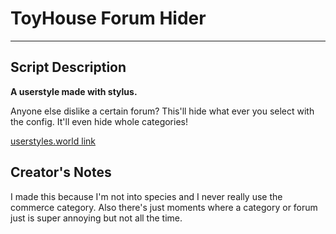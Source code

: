 # ToyHouse Forum Hider
---
## Script Description
**A userstyle made with stylus.**

Anyone else dislike a certain forum? This'll hide what ever you select with the config. It'll even hide whole categories!

[userstyles.world link](https://userstyles.world/style/6177/toyhouse-forum-hider)

## Creator's Notes
I made this because I'm not into species and I never really use the commerce category. Also there's just moments where a category or forum just is super annoying but not all the time.

